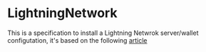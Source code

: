 # LightningNetwork

This is a specification to install a Lightning Netwrok server/wallet configutation, it's based on the following [article](https://medium.com/@bitstein/setting-up-a-bitcoin-lightning-network-test-environment-ab967167594a)

